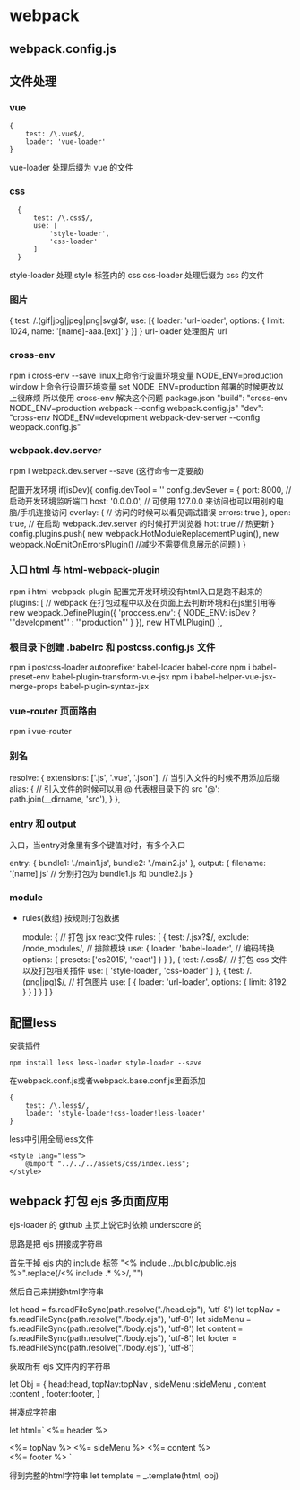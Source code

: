 # webpack

## webpack.config.js

## 文件处理

### vue
```
{
    test: /\.vue$/,
    loader: 'vue-loader'
}
```
vue-loader 处理后缀为 vue 的文件

### css
```
  {
      test: /\.css$/,
      use: [
          'style-loader',
          'css-loader'
      ]
  }
```
style-loader 处理 style 标签内的 css
css-loader 处理后缀为 css 的文件

### 图片
{
    test: /\.(gif|jpg|jpeg|png|svg)$/,
    use: [{
        loader: 'url-loader',
        options: {
            limit: 1024,
            name: '[name]-aaa.[ext]'
        }
    }]
}
url-loader 处理图片 url

### cross-env
npm i cross-env --save
linux上命令行设置环境变量 NODE_ENV=production
window上命令行设置环境变量 set NODE_ENV=production
部署的时候更改以上很麻烦 所以使用 cross-env 解决这个问题
package.json
"build": "cross-env NODE_ENV=production webpack --config webpack.config.js"
"dev": "cross-env NODE_ENV=development webpack-dev-server --config webpack.config.js"

### webpack.dev.server
npm i webpack.dev.server --save (这行命令一定要敲)

配置开发环境
if(isDev){
    config.devTool = ''
    config.devSever = {
        port: 8000,      // 启动开发环境监听端口
        host: '0.0.0.0', // 可使用 127.0.0 来访问也可以用别的电脑/手机连接访问
        overlay: {       // 访问的时候可以看见调试错误
            errors: true
        },
        open: true,      // 在启动 webpack.dev.server 的时候打开浏览器
        hot: true        // 热更新
    }
    config.plugins.push(
      new webpack.HotModuleReplacementPlugin(),
      new webpack.NoEmitOnErrorsPlugin() //减少不需要信息展示的问题
    )
}

### 入口 html 与 html-webpack-plugin
npm i html-webpack-plugin
配置完开发环境没有html入口是跑不起来的
plugins: [
    // webpack 在打包过程中以及在页面上去判断环境和在js里引用等
    new webpack.DefinePlugin({
        'proccess.env': {
            NODE_ENV: isDev ? '"development"' : '"production"'
        }
    }),
    new HTMLPlugin()
],

### 根目录下创建 .babelrc 和 postcss.config.js 文件
npm i postcss-loader autoprefixer babel-loader babel-core
npm i babel-preset-env babel-plugin-transform-vue-jsx
npm i babel-helper-vue-jsx-merge-props babel-plugin-syntax-jsx

### vue-router 页面路由
npm i vue-router

### 别名
resolve: {
  extensions: ['.js', '.vue', '.json'], // 当引入文件的时候不用添加后缀
  alias: {                              // 引入文件的时候可以用 @ 代表根目录下的 src
    '@': path.join(__dirname, 'src'),
  }
},


### entry 和 output

入口，当entry对象里有多个键值对时，有多个入口

  entry: {
    bundle1: './main1.js',
    bundle2: './main2.js'
  },
  output: {
    filename: '[name].js' // 分别打包为 bundle1.js 和 bundle2.js
  }

### module

- rules(数组) 按规则打包数据

  module: { // 打包 jsx react文件
    rules: [
      {
        test: /\.jsx?$/,
        exclude: /node_modules/, // 排除模块
        use: {
          loader: 'babel-loader', // 编码转换
          options: {
            presets: ['es2015', 'react']
          }
        }
      },
      {
        test: /\.css$/, // 打包 css 文件以及打包相关插件
        use: [ 'style-loader', 'css-loader' ]
      },
      {
        test: /\.(png|jpg)$/, // 打包图片
        use: [
          {
            loader: 'url-loader',
            options: {
              limit: 8192
            }
          }
        ]
      }
    ]
  }


## 配置less

安装插件

    npm install less less-loader style-loader --save

在webpack.conf.js或者webpack.base.conf.js里面添加

    {
        test: /\.less$/,
        loader: 'style-loader!css-loader!less-loader'
    }


less中引用全局less文件

    <style lang="less">
        @import "../../../assets/css/index.less";
    </style>

## webpack 打包 ejs 多页面应用

​ejs-loader 的 github 主页上说它时依赖 underscore 的

思路是把 ejs 拼接成字符串

首先干掉 ejs 内的 include 标签  "<% include ../public/public.ejs %>".replace(/\<\% include .* \%\>/, "")

然后自己来拼接html字符串

let head = fs.readFileSync(path.resolve("./head.ejs"), 'utf-8')
let topNav = fs.readFileSync(path.resolve("./body.ejs"), 'utf-8')
let sideMenu = fs.readFileSync(path.resolve("./body.ejs"), 'utf-8')
let content = fs.readFileSync(path.resolve("./body.ejs"), 'utf-8')
let footer = fs.readFileSync(path.resolve("./body.ejs"), 'utf-8')

获取所有 ejs 文件内的字符串

let Obj = {
  head:head,
  topNav:topNav ,
  sideMenu :sideMenu ,
  content :content ,
  footer:footer,
}

拼凑成字符串

let html=`
  <%= header %>
  <div id="wrapper">
    <%= topNav %>
    <%= sideMenu %>
    <%= content %>
  </div>
  <%= footer %>
`

得到完整的html字符串
let template = _.template(html, obj)





